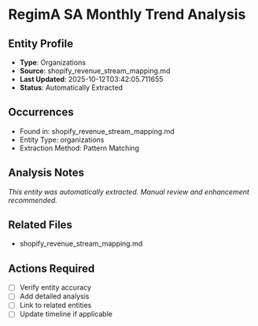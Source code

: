 # RegimA SA Monthly Trend Analysis

## Entity Profile
- **Type**: Organizations
- **Source**: shopify_revenue_stream_mapping.md
- **Last Updated**: 2025-10-12T03:42:05.711655
- **Status**: Automatically Extracted

## Occurrences
- Found in: shopify_revenue_stream_mapping.md
- Entity Type: organizations
- Extraction Method: Pattern Matching

## Analysis Notes
*This entity was automatically extracted. Manual review and enhancement recommended.*

## Related Files
- shopify_revenue_stream_mapping.md

## Actions Required
- [ ] Verify entity accuracy
- [ ] Add detailed analysis
- [ ] Link to related entities
- [ ] Update timeline if applicable
